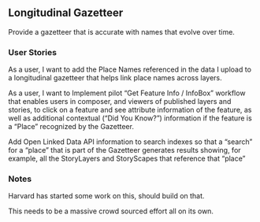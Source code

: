 ## Longitudinal Gazetteer 

Provide a gazetteer that is accurate with names that evolve over time.

### User Stories

As a user, I want to add the Place Names referenced in the data I upload to a longitudinal gazetteer that helps link place names across layers.

As a user, I want to Implement pilot “Get Feature Info / InfoBox” workflow that enables users in composer, and viewers of published layers and stories, to click on a feature and see attribute information of the feature, as well as additional contextual (“Did You Know?”) information if the feature is a “Place” recognized by the Gazetteer.

Add Open Linked Data API information to search indexes so that a “search” for a “place” that is part of the Gazetteer generates results showing, for example, all the StoryLayers and StoryScapes that reference that “place”


### Notes

Harvard has started some work on this, should build on that.

This needs to be a massive crowd sourced effort all on its own.

